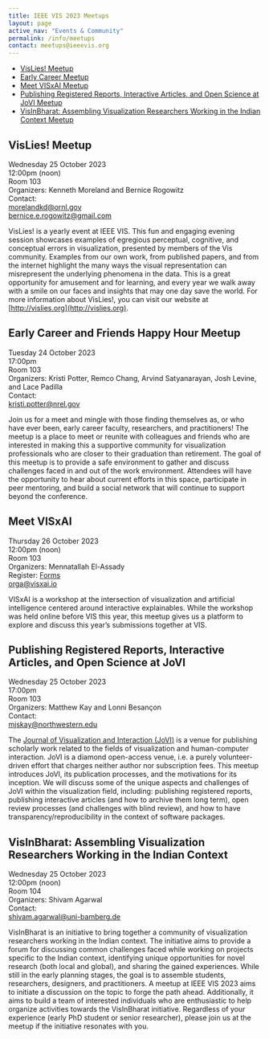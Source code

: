 ```yaml
---
title: IEEE VIS 2023 Meetups
layout: page
active_nav: "Events & Community"
permalink: /info/meetups
contact: meetups@ieeevis.org
---
```



* [VisLies! Meetup](#vis-lies) 
* [Early Career Meetup](#vis-earlycareer)
* [Meet VISxAI Meetup](#visxAI)
* [Publishing Registered Reports, Interactive Articles, and Open Science at JoVI Meetup](#JoVI)
* [VisInBharat: Assembling Visualization Researchers Working in the Indian Context Meetup](#VisInBharat)


## <a name="vis-lies"></a>VisLies! Meetup

Wednesday 25 October 2023<br>
12:00pm (noon)<br>
Room 103<br> 
Organizers: Kenneth Moreland and Bernice Rogowitz <br>
Contact: <br>
morelandkd@ornl.gov <br>
bernice.e.rogowitz@gmail.com <br>

VisLies! is a yearly event at IEEE VIS. This fun and engaging evening session showcases examples of egregious perceptual, cognitive, and conceptual errors in visualization, presented by members of the Vis community. Examples from our own work, from published papers, and from the internet highlight the many ways the visual representation can misrepresent the underlying phenomena in the data. This is a great opportunity for amusement and for learning, and every year we walk away with a smile on our faces and insights that may one day save the world. For more information about VisLies!, you can visit our website at [http://vislies.org](http://vislies.org).


## <a name="vis-earlycareer"></a> Early Career and Friends Happy Hour Meetup

Tuesday 24 October 2023<br>
17:00pm<br>
Room 103<br>
Organizers: Kristi Potter, Remco Chang, Arvind Satyanarayan, Josh Levine, and Lace Padilla<br>
Contact: <br>
kristi.potter@nrel.gov <br>


Join us for a meet and mingle with those finding themselves as, or who have ever been, early career faculty, researchers, and practitioners! The meetup is a place to meet or reunite with colleagues and friends who are interested in making this a supportive community for visualization professionals who are closer to their graduation than retirement.  The goal of this meetup is to provide a safe environment to gather and discuss challenges faced in and out of the work environment.  Attendees will have the opportunity to hear about current efforts in this space, participate in peer mentoring, and build a social network that will continue to support beyond the conference.

## <a name="visxAI"></a>Meet VISxAI

Thursday 26 October 2023<br>
12:00pm (noon)<br>
Room 103<br>
Organizers: Mennatallah El-Assady <br>
Register: [Forms](https://docs.google.com/forms/d/e/1FAIpQLSfUdUTh7bBntIrnkpT03kT7P0LMk6er45LX3epilCrjpMsdDg/viewform)<br>
orga@visxai.io <br>

VISxAI is a workshop at the intersection of visualization and artificial intelligence centered around interactive explainables. While the workshop was held online before VIS this year, this meetup gives us a platform to explore and discuss this year’s submissions together at VIS.


## <a name="JoVI"></a>Publishing Registered Reports, Interactive Articles, and Open Science at JoVI

Wednesday 25 October 2023<br>
17:00pm<br>
Room 103<br>
Organizers: Matthew Kay and Lonni Besançon <br>
Contact: <br>
mjskay@northwestern.edu <br>

The [Journal of Visualization and Interaction (JoVI)](https://www.journalovi.org) is a venue for publishing scholarly work related to the fields of visualization and human-computer interaction. JoVI is a diamond open-access venue, i.e. a purely volunteer-driven effort that charges neither author nor subscription fees. This meetup introduces JoVI, its publication processes, and the motivations for its inception. We will discuss some of the unique aspects and challenges of JoVI within the visualization field, including: publishing registered reports, publishing interactive articles (and how to archive them long term), open review processes (and challenges with blind review), and how to have transparency/reproducibility in the context of software packages.


## <a name="VisInBharat"></a>VisInBharat: Assembling Visualization Researchers Working in the Indian Context

Wednesday 25 October 2023<br>
12:00pm (noon)<br>
Room 104<br>
Organizers: Shivam Agarwal <br>
Contact: <br>
shivam.agarwal@uni-bamberg.de <br>

VisInBharat is an initiative to bring together a community of visualization researchers working in the Indian context. The initiative aims to provide a forum for discussing common challenges faced while working on projects specific to the Indian context, identifying unique opportunities for novel research (both local and global), and sharing the gained experiences. While still in the early planning stages, the goal is to assemble students, researchers, designers, and practitioners. A meetup at IEEE VIS 2023 aims to initiate a discussion on the topic to forge the path ahead. Additionally, it aims to build a team of interested individuals who are enthusiastic to help organize activities towards the VisInBharat initiative. Regardless of your experience (early PhD student or senior researcher), please join us at the meetup if the initiative resonates with you. 











